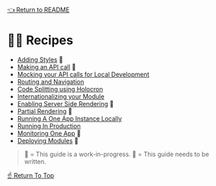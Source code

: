<!--ONE-DOCS-HIDE start-->
[👈 Return to README](../../README.md)
<!--ONE-DOCS-HIDE end-->

# 👩‍🍳 Recipes

* [Adding Styles](./Adding-Styles.md) 🔨
* [Making an API call](./Making-An-Api-Call.md) 📌
* [Mocking your API calls for Local Development](./Mocking-Api-Calls.md)
* [Routing and Navigation](./Routing-And-Navigation.md)
* [Code Splitting using Holocron](./Code-Splitting-Using-Holocron.md)
* [Internationalizing your Module](./Internationalizing-Your-Module.md)
* [Enabling Server Side Rendering](./Enabling-Serverside-Rendering.md) 📌
* [Partial Rendering](./Partial-Rendering.md) 🔨
* [Running A One App Instance Locally](./Running-One-App-Locally.md)
* [Running In Production](./Running-In-Production.md)
* [Monitoring One App](./Monitoring-One-App.md) 📌
* [Deploying Modules](./Deploying-Modules.md) 🔨

> 🔨 = This guide is a work-in-progress.
> 📌 = This guide needs to be written.

[☝️ Return To Top](#-recipes)
